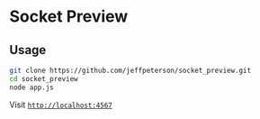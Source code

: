 Socket Preview
==============

Usage
-----

```bash
git clone https://github.com/jeffpeterson/socket_preview.git
cd socket_preview
node app.js
```

Visit [`http://localhost:4567`](http://localhost:4567)
